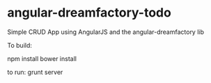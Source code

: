 angular-dreamfactory-todo
============================


Simple CRUD App using AngularJS and the angular-dreamfactory lib

To build:

npm install
bower install

to run: 
grunt server
